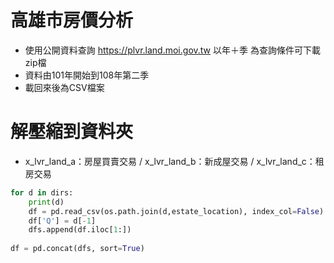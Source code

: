 # 高雄市房價分析

* 使用公開資料查詢 https://plvr.land.moi.gov.tw 以年＋季 為查詢條件可下載zip檔
* 資料由101年開始到108年第二季
* 載回來後為CSV檔案

# 解壓縮到資料夾
* x_lvr_land_a：房屋買賣交易 / x_lvr_land_b：新成屋交易 / x_lvr_land_c：租房交易

```python
for d in dirs:
    print(d)
    df = pd.read_csv(os.path.join(d,estate_location), index_col=False)
    df['Q'] = d[-1]
    dfs.append(df.iloc[1:])
    
df = pd.concat(dfs, sort=True)
```
